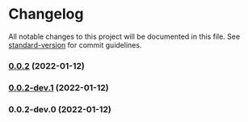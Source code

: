 # Changelog

All notable changes to this project will be documented in this file. See [standard-version](https://github.com/conventional-changelog/standard-version) for commit guidelines.

### [0.0.2](https://github.com/hkcho/mirine.tools/compare/v0.0.2-dev.1...v0.0.2) (2022-01-12)

### [0.0.2-dev.1](https://github.com/hkcho/mirine.tools/compare/v0.0.2-dev.0...v0.0.2-dev.1) (2022-01-12)

### 0.0.2-dev.0 (2022-01-12)
